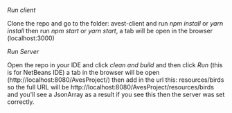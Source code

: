 _Run client_

Clone the repo and go to the folder: avest-client and run *npm install* or *yarn install* then run *npm start* or *yarn start*, a tab will be open in the browser (localhost:3000)

_Run Server_

Open the repo in your IDE and click *clean and build* and then click *Run* (this is for NetBeans IDE) a tab in the browser will be open (http://localhost:8080/AvesProject/) then add in the url this: resources/birds so the full URL will be http://localhost:8080/AvesProject/resources/birds and you'll see a JsonArray as a result if you see this then the server was set correctly.

